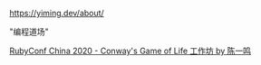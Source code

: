 https://yiming.dev/about/

"编程道场"

[RubyConf China 2020 - Conway's Game of Life 工作坊 by 陈一鸣](https://www.youtube.com/watch?v=IWY0WDEIWFI)


